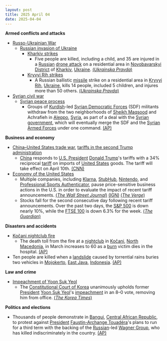 ```yaml
---
layout: post
title: 2025 April 04
date: 2025-04-04
---
```



**Armed conflicts and attacks**

* [Russo-Ukrainian War](https://en.wikipedia.org/wiki/Russo-Ukrainian_War "Russo-Ukrainian War")
  + [Russian invasion of Ukraine](https://en.wikipedia.org/wiki/Russian_invasion_of_Ukraine "Russian invasion of Ukraine")
    - [Kharkiv strikes](https://en.wikipedia.org/wiki/Kharkiv_strikes_%282022%E2%80%93present%29 "Kharkiv strikes (2022–present)")
      * Five people are killed, including a child, and 35 are injured in a [Russian](https://en.wikipedia.org/wiki/Russian_Armed_Forces "Russian Armed Forces") [drone attack](https://en.wikipedia.org/wiki/Drone_warfare "Drone warfare") on a residential area in [Novobavarskyi District](https://en.wikipedia.org/wiki/Novobavarskyi_District "Novobavarskyi District") of [Kharkiv](https://en.wikipedia.org/wiki/Kharkiv "Kharkiv"), [Ukraine](https://en.wikipedia.org/wiki/Ukraine "Ukraine"). [(*Ukrainska Pravda*)](https://www.pravda.com.ua/eng/news/2025/04/4/7506067/)
    - [Kryvyi Rih strikes](https://en.wikipedia.org/wiki/Kryvyi_Rih_strikes_%282022%E2%80%93present%29 "Kryvyi Rih strikes (2022–present)")
      * A Russian ballistic [missile](https://en.wikipedia.org/wiki/Missile "Missile") strike on a residential area in [Kryvyi Rih](https://en.wikipedia.org/wiki/Kryvyi_Rih "Kryvyi Rih"), [Ukraine](https://en.wikipedia.org/wiki/Ukraine "Ukraine"), kills 14 people, included 5 children, and injures more than 50 others. [(*Ukrainska Pravda*)](https://www.pravda.com.ua/eng/news/2025/04/4/7506089/)
* [Syrian civil war](https://en.wikipedia.org/wiki/Syrian_civil_war "Syrian civil war")
  + [Syrian peace process](https://en.wikipedia.org/wiki/Syrian_peace_process "Syrian peace process")
    - Groups of [Kurdish](https://en.wikipedia.org/wiki/Kurds_in_Syria "Kurds in Syria")-led [Syrian Democratic Forces](https://en.wikipedia.org/wiki/Syrian_Democratic_Forces "Syrian Democratic Forces") (SDF) militants withdraw from the two neighborhoods of [Sheikh Maqsood](https://en.wikipedia.org/wiki/Sheikh_Maqsood "Sheikh Maqsood") and Achrafieh in [Aleppo](https://en.wikipedia.org/wiki/Aleppo "Aleppo"), [Syria](https://en.wikipedia.org/wiki/Syria "Syria"), as part of a deal with the [Syrian government](https://en.wikipedia.org/wiki/Syrian_government "Syrian government"), which will eventually merge the SDF and the [Syrian Armed Forces](https://en.wikipedia.org/wiki/Syrian_Armed_Forces "Syrian Armed Forces") under one command. [(AP)](https://apnews.com/article/syria-aleppo-sdf-sheikh-maksoud-achrafieh-withdrawal-9b8cd819c04b222a695455bb426f92df)

**Business and economy**

* [China–United States trade war](https://en.wikipedia.org/wiki/China%E2%80%93United_States_trade_war "China–United States trade war"), [tariffs in the second Trump administration](https://en.wikipedia.org/wiki/Tariffs_in_the_second_Trump_administration "Tariffs in the second Trump administration")
  + [China](https://en.wikipedia.org/wiki/China "China") responds to [U.S. President](https://en.wikipedia.org/wiki/President_of_the_United_States "President of the United States") [Donald Trump](https://en.wikipedia.org/wiki/Donald_Trump "Donald Trump")'s tariffs with a 34% reciprocal [tariff](https://en.wikipedia.org/wiki/Tariff "Tariff") on imports of [United States](https://en.wikipedia.org/wiki/United_States "United States") goods. The tariff will take effect on April 10th. [(CNN)](https://edition.cnn.com/2025/04/04/business/china-us-tariffs-retaliation-hnk-intl/index.html)
* [Economy of the United States](https://en.wikipedia.org/wiki/Economy_of_the_United_States "Economy of the United States")
  + Multiple companies, including [Klarna](https://en.wikipedia.org/wiki/Klarna "Klarna"), [StubHub](https://en.wikipedia.org/wiki/StubHub "StubHub"), [Nintendo](https://en.wikipedia.org/wiki/Nintendo "Nintendo"), and [Professional Sports Authenticator](https://en.wikipedia.org/wiki/Professional_Sports_Authenticator "Professional Sports Authenticator"), pause price-sensitive business actions in the U.S. in order to evaluate the impact of recent tariff announcements. [(*The Wall Street Journal*)](https://www.wsj.com/livecoverage/stock-market-tariffs-trade-war-04-04-2025/card/exclusive-klarna-pauses-planned-ipo-after-trump-tariff-turmoil-NMXYuKXzW6Xv4ao3CSxr) [(IGN)](https://www.ign.com/articles/nintendo-delays-switch-2-pre-order-date-in-the-us-to-assess-impact-of-trumps-tariffs) [(*The Verge*)](https://www.theverge.com/news/643117/psa-pausing-submissions-outside-us-tariffs)
  + Stocks fall for the second consecutive day following recent tariff announcements. Over the past two days, the [S&P 500](https://en.wikipedia.org/wiki/S%26P_500 "S&P 500") is down nearly 10%, while the [FTSE 100](https://en.wikipedia.org/wiki/FTSE_100 "FTSE 100") is down 6.3% for the week. [(*The Guardian*)](https://www.theguardian.com/us-news/live/2025/apr/04/us-business-stock-markets-nyse-blog-trump-tariffs-asian-markets)

**Disasters and accidents**

* [Kočani nightclub fire](https://en.wikipedia.org/wiki/Ko%C4%8Dani_nightclub_fire "Kočani nightclub fire")
  + The death toll from the fire at a [nightclub](https://en.wikipedia.org/wiki/Nightclub "Nightclub") in [Kočani](https://en.wikipedia.org/wiki/Ko%C4%8Dani "Kočani"), [North Macedonia](https://en.wikipedia.org/wiki/North_Macedonia "North Macedonia"), in March increases to 60 as a [burn](https://en.wikipedia.org/wiki/Burn "Burn") victim dies in the hospital. [(AP)](https://apnews.com/article/north-macedonia-nightclub-fire-kocani-lithuania-4ce73965f3b04957fd776e7151defdca)
* Ten people are killed when a [landslide](https://en.wikipedia.org/wiki/Landslide "Landslide") caused by torrential rains buries two vehicles in [Mojokerto](https://en.wikipedia.org/wiki/Mojokerto "Mojokerto"), [East Java](https://en.wikipedia.org/wiki/East_Java "East Java"), [Indonesia](https://en.wikipedia.org/wiki/Indonesia "Indonesia"). [(AP)](https://apnews.com/article/indonesia-landslide-java-eaf21c91d282c7618dde1cd44e67de33)

**Law and crime**

* [Impeachment of Yoon Suk Yeol](https://en.wikipedia.org/wiki/Impeachment_of_Yoon_Suk_Yeol "Impeachment of Yoon Suk Yeol")
  + The [Constitutional Court of Korea](https://en.wikipedia.org/wiki/Constitutional_Court_of_Korea "Constitutional Court of Korea") unanimously upholds former [President](https://en.wikipedia.org/wiki/President_of_South_Korea "President of South Korea") [Yoon Suk Yeol](https://en.wikipedia.org/wiki/Yoon_Suk_Yeol "Yoon Suk Yeol")'s [impeachment](https://en.wikipedia.org/wiki/Impeachment "Impeachment") in an 8–0 vote, removing him from office. [(*The Korea Times*)](https://www.koreatimes.co.kr/southkorea/politics/20250404/s-koreas-president-yoon-suk-yeol-impeached)

**Politics and elections**

* Thousands of people demonstrate in [Bangui](https://en.wikipedia.org/wiki/Bangui "Bangui"), [Central African Republic](https://en.wikipedia.org/wiki/Central_African_Republic "Central African Republic"), to protest against [President](https://en.wikipedia.org/wiki/President_of_the_Central_African_Republic "President of the Central African Republic") [Faustin-Archange Touadéra](https://en.wikipedia.org/wiki/Faustin-Archange_Touad%C3%A9ra "Faustin-Archange Touadéra")'s plans to run for a third term with the backing of the [Russian](https://en.wikipedia.org/wiki/Russia "Russia")-led [Wagner Group](https://en.wikipedia.org/wiki/Wagner_Group "Wagner Group"), who has killed indiscriminately in the country. [(AP)](https://apnews.com/article/central-african-republic-russia-wagner-d955ae10660d8dc5efdb258dd067be13)
